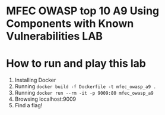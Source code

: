 # MFEC OWASP top 10 A9 Using Components with Known Vulnerabilities LAB 

# How to run and play this lab
1. Installing Docker
2. Running `docker build -f Dockerfile -t mfec_owasp_a9 .`
3. Running `docker run --rm -it -p 9009:80 mfec_owasp_a9`
4. Browsing localhost:9009
5. Find a flag!
